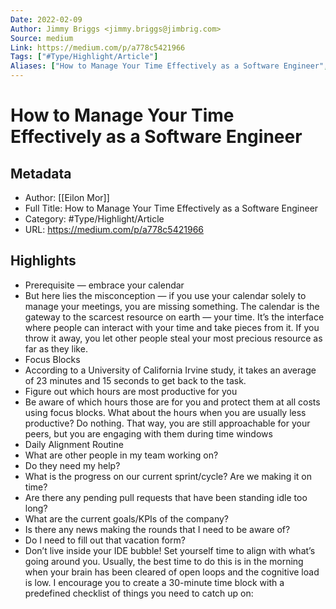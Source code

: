 ```yaml
---
Date: 2022-02-09
Author: Jimmy Briggs <jimmy.briggs@jimbrig.com>
Source: medium
Link: https://medium.com/p/a778c5421966
Tags: ["#Type/Highlight/Article"]
Aliases: ["How to Manage Your Time Effectively as a Software Engineer", "How to Manage Your Time Effectively as a Software Engineer"]
---
```

# How to Manage Your Time Effectively as a Software Engineer

## Metadata
- Author: [[Eilon Mor]]
- Full Title: How to Manage Your Time Effectively as a Software Engineer
- Category: #Type/Highlight/Article
- URL: https://medium.com/p/a778c5421966

## Highlights
- Prerequisite — embrace your calendar
- But here lies the misconception — if you use your calendar solely to manage your meetings, you are missing something. The calendar is the gateway to the scarcest resource on earth — your time. It’s the interface where people can interact with your time and take pieces from it. If you throw it away, you let other people steal your most precious resource as far as they like.
- Focus Blocks
- According to a University of California Irvine study, it takes an average of 23 minutes and 15 seconds to get back to the task.
- Figure out which hours are most productive for you
- Be aware of which hours those are for you and protect them at all costs using focus blocks. What about the hours when you are usually less productive? Do nothing. That way, you are still approachable for your peers, but you are engaging with them during time windows
- Daily Alignment Routine
- What are other people in my team working on?
- Do they need my help?
- What is the progress on our current sprint/cycle? Are we making it on time?
- Are there any pending pull requests that have been standing idle too long?
- What are the current goals/KPIs of the company?
- Is there any news making the rounds that I need to be aware of?
- Do I need to fill out that vacation form?
- Don’t live inside your IDE bubble! Set yourself time to align with what’s going around you. Usually, the best time to do this is in the morning when your brain has been cleared of open loops and the cognitive load is low. I encourage you to create a 30-minute time block with a predefined checklist of things you need to catch up on:
